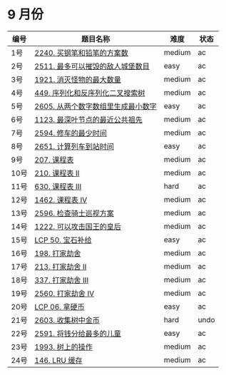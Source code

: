 # 9 月份

**编号**|**题目名称**|**难度**|**状态**
--------|------------|--------|--------
1号|[2240. 买钢笔和铅笔的方案数](./第1题%202240.%20买钢笔和铅笔的方案数)|medium|ac
2号|[2511. 最多可以摧毁的敌人城堡数目](./第2题%202511.%20最多可以摧毁的敌人城堡数目)|easy|ac
3号|[1921. 消灭怪物的最大数量](./第3题%201921.%20消灭怪物的最大数量)|medium|ac
4号|[449. 序列化和反序列化二叉搜索树](./第4题%20449.%20序列化和反序列化二叉搜索树)|medium|ac
5号|[2605. 从两个数字数组里生成最小数字](./第5题%202605.%20从两个数字数组里生成最小数字)|easy|ac
6号|[1123. 最深叶节点的最近公共祖先](./第6题%201123.%20最深叶节点的最近公共祖先)|medium|ac
7号|[2594. 修车的最少时间](./第7题%202594.%20修车的最少时间)|medium|ac
8号|[2651. 计算列车到站时间](./第8题%202651.%20计算列车到站时间)|easy|ac
9号|[207. 课程表](./第9题%20207.%20课程表)|medium|ac
10号|[210. 课程表 II](./第10题%20210.%20课程表%20II)|medium|ac
11号|[630. 课程表 III](./第11题%20630.%20课程表%20III)|hard|ac
12号|[1462. 课程表 IV](./第12题%201462.%20课程表%20IV)|medium|ac
13号|[2596. 检查骑士巡视方案](./第13题%202596.%20检查骑士巡视方案)|medium|ac
14号|[1222. 可以攻击国王的皇后](./第14题%201222.%20可以攻击国王的皇后)|medium|ac
15号|[LCP 50. 宝石补给](./第15题%20LCP%2050.%20宝石补给)|easy|ac
16号|[198. 打家劫舍](./第16题%20198.%20打家劫舍)|medium|ac
17号|[213. 打家劫舍 II](./第17题%20213.%20打家劫舍%20II)|medium|ac
18号|[337. 打家劫舍 III](./第18题%20337.%20打家劫舍%20III)|medium|ac
19号|[2560. 打家劫舍 IV](./第19题%202560.%20打家劫舍%20IV)|medium|ac
20号|[LCP 06. 拿硬币](./第20题%20LCP%2006.%20拿硬币)|easy|ac
21号|[2603. 收集树中金币](./第21题%202603.%20收集树中金币)|hard|undo
22号|[2591. 将钱分给最多的儿童](./第22题%202591.%20将钱分给最多的儿童)|easy|ac
23号|[1993. 树上的操作](./第23题%201993.%20树上的操作)|medium|ac
24号|[146. LRU 缓存](./第24题%20146.%20LRU%20缓存)|medium|ac
